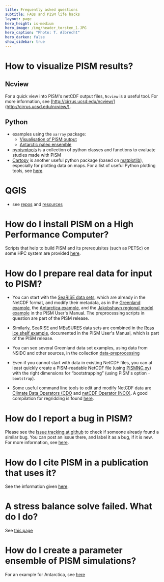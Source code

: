 ```yaml
---
title: Frequently asked questions
subtitle: FAQs and PISM life hacks
layout: page
hero_height: is-medium
hero_image: /img/header_torsten_1.JPG
hero_caption: "Photo: T. Albrecht"
hero_darken: false
show_sidebar: true
---
```


# How to visualize PISM results?

## Ncview

For a quick view into PISM's netCDF output files, `Ncview` is a useful tool. For more information, see [http://cirrus.ucsd.edu/ncview/](http://cirrus.ucsd.edu/ncview/).

## Python

- examples using the `xarray` package:
    - [Visualisation of PISM output](https://mybinder.org/v2/gh/m-kreuzer/pism.github.io/HEAD?filepath=faq%2Fjupyter%2Fpism_output_visualisation_example.ipynb)
    - [Antarctic paleo ensemble](https://gallery.pangeo.io/repos/ldeo-glaciology/pangeo-glaciology-examples/04_paleo_PISM.html)
- [pypismtools](https://github.com/pism/pypismtools) is a collection of python classes and functions to evaluate studies made with PISM
- [Cartopy](https://scitools.org.uk/cartopy/) is another useful python package (based on [matplotlib](https://matplotlib.org/)), especially for plotting data on maps. For a list of useful Python plotting tools, see [here](http://www.marknagelberg.com/overview-python-and-non-python-mapping-tools-for-data-scientists/).
# QGIS 
- see [repos](https://github.com/pism/pism-qgis) and [resources](https://github.com/pism/QGIS-Resources)


# How do I install PISM on a High Performance Computer?
Scripts that help to build PISM and its prerequisites (such as PETSc) on some HPC system are provided [here](https://github.com/pism/pism-builds).


# How do I prepare real data for input to PISM?

- You can start with the [SeaRISE data sets](http://websrv.cs.umt.edu/isis/index.php/Data), which are already in the NetCDF format, and modify their metadata, as in the [Greenland example](https://pism-docs.org/sphinx/manual/std-greenland/input-data.html), the [Antarctica example](https://github.com/pism/pism/tree/master/examples/searise-antarctica), and the [Jakobshavn regional model example](https://pism-docs.org/sphinx/manual/jakobshavn/index.html) in the PISM User's Manual. The preprocessing scripts in question are part of the PISM release.

- Similarly, SeaRISE and MEaSURES data sets are combined in the [Ross ice shelf example](https://pism-docs.org/sphinx/manual/validation/ross.html), documented in the PISM User's Manual, which is part of the PISM release.
- You can see several Greenland data set examples, using data from NSIDC and other sources, in the collection [data-preprocessing](https://github.com/pism/data-preprocessing)
- Even if you cannot start with data in existing NetCDF files, you can at least quickly create a PISM-readable NetCDF file (using [PISMNC.py](https://github.com/pism/pism/blob/master/examples/preprocessing/PISMNC.py)) with the right dimensions for “bootstrapping” (using PISM's option `-bootstrap`).
- Some useful command line tools to edit and modify NetCDF data are [Climate Data Operators (CDO](https://code.mpimet.mpg.de/projects/cdo) and [netCDF Operator (NCO)](http://nco.sourceforge.net/). A good compilation for regridding is found [here](https://www.climate-cryosphere.org/wiki/index.php?title=Regridding_with_CDO).

# How do I report a bug in PISM?
Please see the [Issue tracking at github](https://github.com/pism/pism/issues) to check if someone already found a similar bug. You can post an issue there, and label it as a bug, if it is new. For more information, see [here](https://pism-docs.org/sphinx/contributing/bug-reporting.html). 

# How do I cite PISM in a publication that uses it?
See the information given [here](http://www.pism.io/citing/).

# A stress balance solve failed. What do I do?
See [this page](/faq_stress_balance_error/)


# How do I create a parameter ensemble of PISM simulations?
For an example for Antarctica, see [here](https://github.com/pism/pism-emulator)





